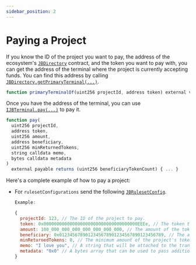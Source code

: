 ```yaml
---
sidebar_position: 2
---
```


# Paying a Project

If you know the ID of the project you want to pay, the address of the ecosystem's [`JBDirectory`](/docs/v4/api/core/contracts/JBDirectory.md) contract, and the token you want to pay with, you can get the address of the terminal where the project is currently accepting funds. You can find this address by calling [`JBDirectory.getPrimaryTerminal(...)`](/docs/v4/api/core/contracts/JBDirectory.md#getprimaryterminalof).

```javascript
function primaryTerminalOf(uint256 projectId, address token) external view override returns (IJBTerminal) { ... }
```

Once you have the address of the terminal, you can use [`IJBTerminal.pay(...)`](/docs/v4/api/core/interfaces/IJBTerminal.md#pay) to pay it.

```javascript
function pay(
  uint256 projectId,
  address token,
  uint256 amount,
  address beneficiary,
  uint256 minReturnedTokens,
  string calldata memo,
  bytes calldata metadata
)
  external payable returns (uint256 beneficiaryTokenCount) { ... }
```

Here's a complete example of how to pay a project:

*   For `rulesetConfigurations` send the following [`JBRulesetConfig`](/docs/v4/api/core/structs/JBRulesetConfig.md).

    ```javascript
    Example:

    {
      projectId: 123, // The ID of the project to pay.
      token: 0x000000000000000000000000000000000000EEEe, // The token to pay with. If this is ETH, the `amount` property will be overwritten with the ETH amount sent along with the transaction. If this is an ERC-20 token, the `amount` property will be the amount of the token to pay, and an approval must be made to the terminal before the transaction is sent.
      amount: 100_000_000_000_000_000_000_000, // The amount of the token to pay. The number of decimals used in the fixed point number should match the terminal's accounting context for the token being paid with.
      beneficiary: 0x0123456789012345678901234567890123456789, // The address that will receive the project's tokens issued from the payment.
      minReturnedTokens: 0, // The minimum amount of the project's tokens that will be issued to the beneficiary. 
      memo: "I love you", // A string that will be attached to the transaction as a memo.
      metadata: "0x0" // A bytes array that can be used to pass additional information to a pay hook if the project uses one.
    }
    ```

